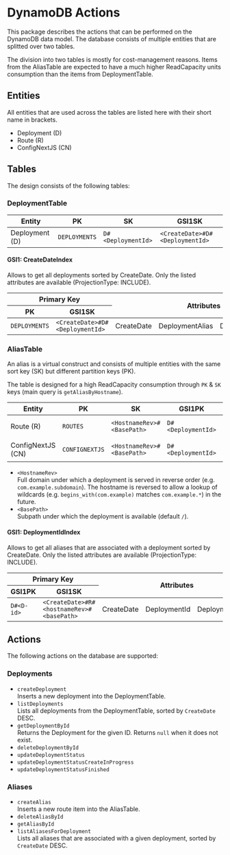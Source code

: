 # DynamoDB Actions

This package describes the actions that can be performed on the DynamoDB data model.
The database consists of multiple entities that are splitted over two tables.

The division into two tables is mostly for cost-management reasons.
Items from the AliasTable are expected to have a much higher ReadCapacity units consumption than the items from DeploymentTable.

## Entities

All entities that are used across the tables are listed here with their short name in brackets.

- Deployment (D)
- Route (R)
- ConfigNextJS (CN)

## Tables

The design consists of the following tables:

### DeploymentTable

| Entity         | PK            | SK                 | GSI1SK                          |
| -------------- | ------------- | ------------------ | ------------------------------- |
| Deployment (D) | `DEPLOYMENTS` | `D#<DeploymentId>` | `<CreateDate>#D#<DeploymentId>` |

#### GSI1: CreateDateIndex

Allows to get all deployments sorted by CreateDate.
Only the listed attributes are available (ProjectionType: INCLUDE).

<table>
  <thead>
    <tr>
      <th colspan="2">Primary Key</th>
      <th colspan="100%" rowspan="2">Attributes</th>
    </tr>
    <tr>
      <th>PK</th>
      <th>GSI1SK</th>
    </tr>
  </thead>
  <tbody>
    <tr>
      <td><code>DEPLOYMENTS</code></td>
      <td><code>&lt;CreateDate&gt;#D#&lt;DeploymentId&gt;</code></td>
      <td>CreateDate</td>
      <td>DeploymentAlias</td>
      <td>DeploymentId</td>
      <td>Status</td>
    </tr>
  </tbody>
</table>

### AliasTable

An alias is a virtual construct and consists of multiple entities with the same sort key (SK) but different partition keys (PK).

The table is designed for a high ReadCapacity consumption through `PK` & `SK` keys (main query is `getAliasByHostname`).

| Entity            | PK             | SK                         | GSI1PK             | GSI1SK                                     |
| ----------------- | -------------- | -------------------------- | ------------------ | ------------------------------------------ |
| Route (R)         | `ROUTES`       | `<HostnameRev>#<BasePath>` | `D#<DeploymentId>` | `<CreateDate>#R#<HostnameRev>#<BasePath>`  |
| ConfigNextJS (CN) | `CONFIGNEXTJS` | `<HostnameRev>#<BasePath>` | `D#<DeploymentId>` | `<CreateDate>#CN#<HostnameRev>#<BasePath>` |

- `<HostnameRev>`  
  Full domain under which a deployment is served in reverse order (e.g. `com.example.subdomain`).
  The hostname is reversed to allow a lookup of wildcards (e.g. `begins_with(com.example)` matches `com.example.*`) in the future.
- `<BasePath>`  
  Subpath under which the deployment is available (default `/`).

#### GSI1: DeploymentIdIndex

Allows to get all aliases that are associated with a deployment sorted by CreateDate.
Only the listed attributes are available (ProjectionType: INCLUDE).

<table>
  <thead>
    <tr>
      <th colspan="2">Primary Key</th>
      <th colspan="100%" rowspan="2">Attributes</th>
    </tr>
    <tr>
      <th>GSI1PK</th>
      <th>GSI1SK</th>
    </tr>
  </thead>
  <tbody>
    <tr>
      <td><code>D#&lt;D-id&gt;</code></td>
      <td><code>&lt;CreateDate&gt;#R#&lt;hostnameRev&gt;#&lt;basePath&gt;</code></td>
      <td>CreateDate</td>
      <td>DeploymentId</td>
      <td>DeploymentAlias</td>
    </tr>
  </tbody>
</table>

## Actions

The following actions on the database are supported:

### Deployments

- `createDeployment`  
  Inserts a new deployment into the DeploymentTable.
- `listDeployments`  
  Lists all deployments from the DeploymentTable, sorted by `CreateDate` DESC.
- `getDeploymentById`  
  Returns the Deployment for the given ID. Returns `null` when it does not exist.
- `deleteDeploymentById`
- `updateDeploymentStatus`
- `updateDeploymentStatusCreateInProgress`
- `updateDeploymentStatusFinished`

### Aliases

- `createAlias`  
  Inserts a new route item into the AliasTable.
- `deleteAliasById`
- `getAliasById`
- `listAliasesForDeployment`  
  Lists all aliases that are associated with a given deployment, sorted by `CreateDate` DESC.
